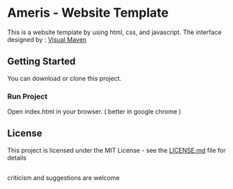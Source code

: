 # Ameris - Website Template

This is a website template by using html, css, and javascript. The interface designed by : 
<a href="https://www.behance.net/visualmaven">Visual Maven</a>

## Getting Started

You can download or clone this project.

### Run Project

Open index.html in your browser. ( better in google chrome ) 

## License

This project is licensed under the MIT License - see the [LICENSE.md](LICENSE.md) file for details

## 

criticism and suggestions are welcome 
